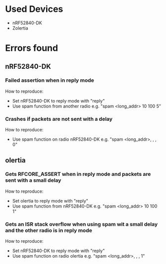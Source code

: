 # Used Devices
- nRF52840-DK
- Zolertia

# Errors found

## nRF52840-DK 

### Failed assertion when in reply mode

How to reproduce: 
  - Set nRF52840-DK to reply mode with "reply"
  - Use spam function from another radio e.g. "spam <long_addr>  10 100 5"
  
### Crashes if packets are not sent with a delay

How to reproduce:
  - Use spam function on radio nRF52840-DK e.g. "spam <long_addr>, <len>, <number of packets>, 0"
  
## olertia

### Gets RFCORE_ASSERT when in reply mode and packets are sent with a small delay

How to reproduce:
  - Set olertia to reply mode with "reply"
  - Use spam function from nRF52840-DK e.g. "spam <long_addr>  10 100 1"
  
### Gets an ISR stack overflow when using spam wit a small delay and the other radio is in reply mode

How to reproduce:
  - Set nRF52840-DK to reply mode with "reply"
  - Use spam function on radio olertia e.g. "spam <long_addr>, <len>, <number of packets>, 1"
